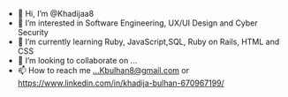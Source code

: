 - 👋 Hi, I’m @Khadijaa8
- 👀 I’m interested in Software Engineering, UX/UI Design and Cyber Security 
- 🌱 I’m currently learning Ruby, JavaScript,SQL, Ruby on Rails, HTML and CSS
- 💞️ I’m looking to collaborate on ...
- 📫 How to reach me ...Kbulhan8@gmail.com or https://www.linkedin.com/in/khadija-bulhan-670967199/

<!---
Khadijaa8/Khadijaa8 is a ✨ special ✨ repository because its `README.md` (this file) appears on your GitHub profile.
You can click the Preview link to take a look at your changes.
--->
